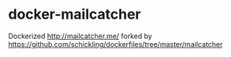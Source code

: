 # docker-mailcatcher
Dockerized http://mailcatcher.me/ forked by https://github.com/schickling/dockerfiles/tree/master/mailcatcher
